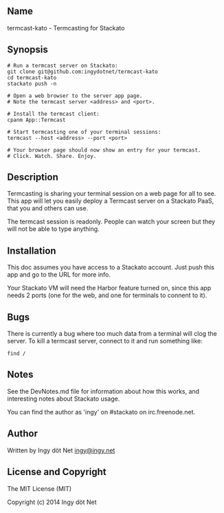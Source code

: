 ## Name

termcast-kato - Termcasting for Stackato

## Synopsis

    # Run a termcast server on Stackato:
    git clone git@github.com:ingydotnet/termcast-kato
    cd termcast-kato
    stackato push -n

    # Open a web browser to the server app page.
    # Note the termcast server <address> and <port>.

    # Install the termcast client:
    cpanm App::Termcast

    # Start termcasting one of your terminal sessions:
    termcast --host <address> --port <port>

    # Your browser page should now show an entry for your termcast.
    # Click. Watch. Share. Enjoy.

## Description

Termcasting is sharing your terminal session on a web page for all to see.
This app will let you easily deploy a Termcast server on a Stackato PaaS, that
you and others can use.

The termcast session is readonly. People can watch your screen but they will
not be able to type anything.

## Installation

This doc assumes you have access to a Stackato account. Just push this app and
go to the URL for more info.

Your Stackato VM will need the Harbor feature turned on, since this app needs
2 ports (one for the web, and one for terminals to connent to it).

## Bugs

There is currently a bug where too much data from a terminal will clog the
server. To kill a termcast server, connect to it and run something like:

    find /

## Notes

See the DevNotes.md file for information about how this works, and interesting
notes about Stackato usage.

You can find the author as 'ingy' on #stackato on irc.freenode.net.

## Author

Written by Ingy döt Net <ingy@ingy.net>

## License and Copyright

The MIT License (MIT)

Copyright (c) 2014 Ingy döt Net
